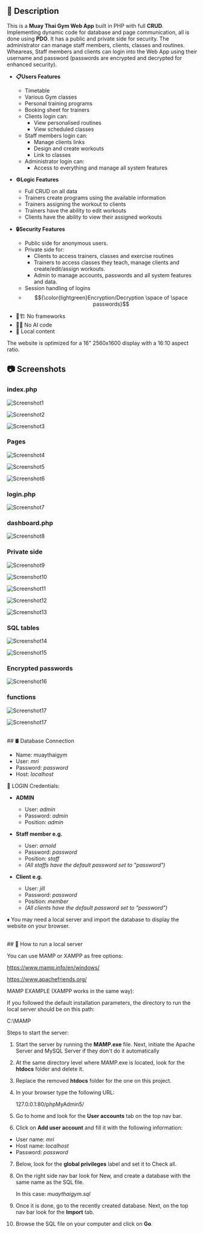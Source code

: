 ## 📄 Description

This is a <strong>Muay Thai Gym Web App</strong> built in PHP with full <strong>CRUD</strong>. Implementing dynamic code for database and page communication, all is done using <strong>PDO</strong>. 
It has a public and private side for security. The administrator can manage staff members, clients, classes and routines. 
Wheareas, Staff members and clients can login into the Web App using their username and password (passwords are encrypted and decrypted for enhanced security).
<br>
- <strong>📋Users Features </strong>
   - Timetable
   - Various Gym classes
   - Personal training programs
   - Booking sheet for trainers
   - Clients login can:
      - View personalised routines 
      - View scheduled classes
   - Staff members login can:
      - Manage clients links 
      - Design and create workouts 
      - Link to classes
   - Administrator login can:
      - Access to everything and manage all system features 

- <strong>⚙️Logic Features </strong>
   - Full CRUD on all data
   - Trainers create programs using the available information
   - Trainers assigning the workout to clients
   - Trainers have the ability to edit workouts
   - Clients have the ability to view their assigned workouts


- <strong>🔒Security Features </strong>
   - Public side for anonymous users.
   - Private side for:
      - Clients to access trainers, classes and exercise routines
      - Trainers to access classes they teach, manage clients and create/edit/assign workouts.
      - Admin to manage accounts, passwords and all system features and data. 
   - Session handling of logins
   - $${\color{lightgreen}Encryption/Decryption \space of \space passwords}$$


* 🚫🏗️ No frameworks
* 🚫🤖 No AI code 
* 📁 Local content

 The website is optimized for a 16" 2560x1600 display with a 16:10 aspect ratio.
<br>
 ## 📷 Screenshots

### index.php
![Screenshot1](screenshots/Screenshot1.webp)

![Screenshot2](screenshots/Screenshot2.webp)

![Screenshot3](screenshots/Screenshot3.webp)

### Pages
![Screenshot4](screenshots/Screenshot4.webp)

![Screenshot5](screenshots/Screenshot5.webp)

![Screenshot6](screenshots/Screenshot6.webp)

### login.php
![Screenshot7](screenshots/Screenshot7.webp)

### dashboard.php
![Screenshot8](screenshots/Screenshot8.webp)

### Private side
![Screenshot9](screenshots/Screenshot9.webp)

![Screenshot10](screenshots/Screenshot10.webp)

![Screenshot11](screenshots/Screenshot111.webp)

![Screenshot12](screenshots/Screenshot12.webp)

![Screenshot13](screenshots/Screenshot13.webp)

### SQL tables
![Screenshot14](screenshots/Screenshot18.webp)

![Screenshot15](screenshots/Screenshot17.webp)

### Encrypted passwords
![Screenshot16](screenshots/Screenshot15.webp)

### functions
![Screenshot17](screenshots/Screenshot16.webp)

![Screenshot17](screenshots/Screenshot14.webp)

<br>
## 🛢️ Database Connection

- Name: muaythaigym
- User: <i>mri</i> 
- Password: <i>password</i>
- Host: <i>localhost</i>

🔑 LOGIN Credentials:

- <strong>ADMIN</strong>
   - User: <i>admin</i>
   - Password: <i>admin</i>
   - Position: <i>admin</i>

- <strong>Staff member e.g.</strong>
   - User: <i>arnold</i>
   - Password: <i>password</i>
   - Position: <i>staff</i>
   - <i>(All staffs have the default password set to "password")</i>

- <strong>Client e.g.</strong>
   - User: <i>jill</i>
   - Password: <i>password</i>
   - Position: <i>member</i>
   - <i>(All clients have the default password set to "password")</i>



♦️ You may need a local server and import the database to display the website on your browser. 

<br>
## 📒 How to run a local server

You can use MAMP or XAMPP as free options:

https://www.mamp.info/en/windows/

https://www.apachefriends.org/

MAMP EXAMPLE (XAMPP works in the same way):

If you followed the default installation parameters, the directory to run the local server should be on this path: 

   C:\MAMP

Steps to start the server:

1. Start the server by running the <strong>MAMP.exe</strong> file. Next, initiate the Apache Server and MySQL Server if they don't do it automatically

2. At the same directory level where MAMP.exe is located, look for the <strong>htdocs</strong> folder and delete it.

3. Replace the removed <strong>htdocs</strong> folder for the one on this project.

4. In your browser type the following URL: 

   127.0.0.1:80/phpMyAdmin5/

5. Go to home and look for the <strong>User accounts</strong> tab on the top nav bar.

6. Click on <strong>Add user account</strong> and fill it with the following information: 

  - User name: <i>mri</i>
  - Host name: <i>localhost</i>
  - Password: <i>password</i>

7. Below, look for the <strong>global privileges</strong> label and set it to Check all.

8. On the right side nav bar look for New, and create a database with the same name as the SQL file. 

   In this case:  <i>muaythaigym.sql</i>

9. Once it is done, go to the recently created database. Next, on the top nav bar look for the <strong>Import</strong> tab.

10. Browse the SQL file on your computer and click on <strong>Go</strong>.
  




